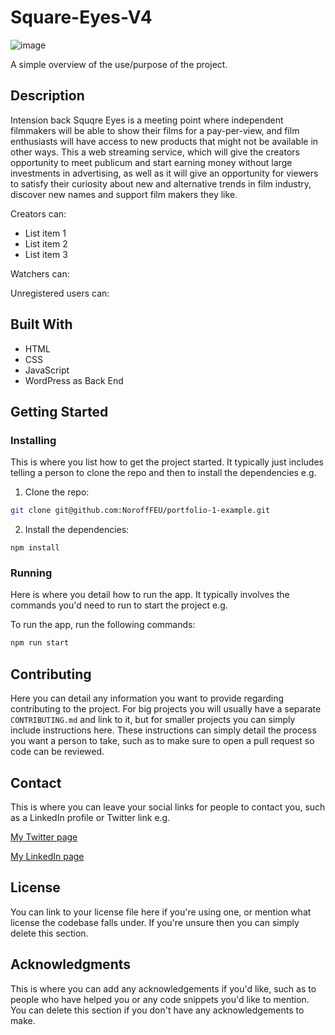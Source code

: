 # Square-Eyes-V4

![image](https://user-images.githubusercontent.com/6870389/194706366-49fa9c3e-7402-4b0c-8867-d79b4b5ae45e.png)


A simple overview of the use/purpose of the project.

## Description

Intension back Squqre Eyes is a meeting point where independent filmmakers will be able to show their films for a pay-per-view, and film enthusiasts will have access to new products that might not be available in other ways. This a web streaming service, which will give the creators opportunity to meet publicum and start earning money without large investments in advertising, as well as it will give an opportunity for viewers to satisfy their curiosity about new and alternative trends in film industry, discover new names and support film makers they like.

Creators can:

- List item 1
- List item 2
- List item 3

Watchers can:

Unregistered users can:


## Built With
- HTML
- CSS
- JavaScript
- WordPress as Back End

## Getting Started

### Installing

This is where you list how to get the project started. It typically just includes telling a person to clone the repo and then to install the dependencies e.g.

1. Clone the repo:

```bash
git clone git@github.com:NoroffFEU/portfolio-1-example.git
```

2. Install the dependencies:

```
npm install
```

### Running

Here is where you detail how to run the app. It typically involves the commands you'd need to run to start the project e.g.

To run the app, run the following commands:

```bash
npm run start
```

## Contributing

Here you can detail any information you want to provide regarding contributing to the project. For big projects you will usually have a separate `CONTRIBUTING.md` and link to it, but for smaller projects you can simply include instructions here. These instructions can simply detail the process you want a person to take, such as to make sure to open a pull request so code can be reviewed.

## Contact

This is where you can leave your social links for people to contact you, such as a LinkedIn profile or Twitter link e.g.

[My Twitter page](www.twitter.com)

[My LinkedIn page](www.linkedin.com)

## License

You can link to your license file here if you're using one, or mention what license the codebase falls under. If you're unsure then you can simply delete this section.

## Acknowledgments

This is where you can add any acknowledgements if you'd like, such as to people who have helped you or any code snippets you'd like to mention. You can delete this section if you don't have any acknowledgements to make.
